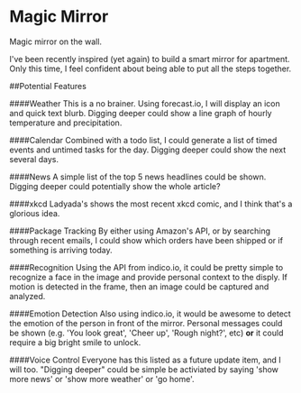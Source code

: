 # Magic Mirror
Magic mirror on the wall.

I've been recently inspired (yet again) to build a smart mirror for apartment. Only this time, I feel confident about being able to put all the steps together.

##Potential Features

####Weather
This is a no brainer. Using forecast.io, I will display an icon and quick text blurb. Digging deeper could show a line graph of hourly temperature and precipitation.

####Calendar
Combined with a todo list, I could generate a list of timed events and untimed tasks for the day. Digging deeper could show the next several days.

####News
A simple list of the top 5 news headlines could be shown. Digging deeper could potentially show the whole article? 

####xkcd
Ladyada's shows the most recent xkcd comic, and I think that's a glorious idea.

####Package Tracking
By either using Amazon's API, or by searching through recent emails, I could show which orders have been shipped or if something is arriving today.

####Recognition
Using the API from indico.io, it could be pretty simple to recognize a face in the image and provide personal context to the disply. If motion is detected in the frame, then an image could be captured and analyzed.

####Emotion Detection
Also using indico.io, it would be awesome to detect the emotion of the person in front of the mirror. Personal messages could be shown (e.g. 'You look great', 'Cheer up', 'Rough night?', etc) **or** it could require a big bright smile to unlock.

####Voice Control
Everyone has this listed as a future update item, and I will too. "Digging deeper" could be simple be activiated by saying 'show more news' or 'show more weather' or 'go home'.
